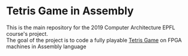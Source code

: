 # Tetris Game in Assembly

This is the main repository for the 2019 Computer Architecture EPFL course's project. <br />
The goal of the project is to code a fully playable [Tetris Game](https://fr.wikipedia.org/wiki/Tetris) on FPGA machines in Assembly language


